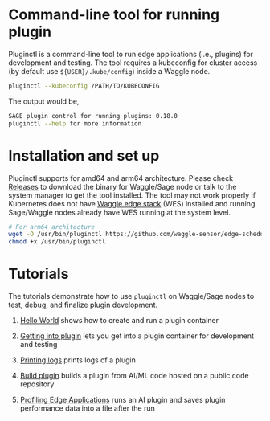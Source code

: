 # Command-line tool for running plugin
Pluginctl is a command-line tool to run edge applications (i.e., plugins) for development and testing. The tool requires a kubeconfig for cluster access (by default use `${USER}/.kube/config`) inside a Waggle node.

```bash
pluginctl --kubeconfig /PATH/TO/KUBECONFIG
```

The output would be,
```bash
SAGE plugin control for running plugins: 0.18.0
pluginctl --help for more information
```

# Installation and set up
Pluginctl supports for amd64 and arm64 architecture. Please check [Releases](https://github.com/waggle-sensor/edge-scheduler/releases) to download the binary for Waggle/Sage node or talk to the system manager to get the tool installed. The tool may not work properly if Kubernetes does not have [Waggle edge stack](https://github.com/waggle-sensor/waggle-edge-stack) (WES) installed and running. Sage/Waggle nodes already have WES running at the system level.

```bash
# For arm64 architecture
wget -O /usr/bin/pluginctl https://github.com/waggle-sensor/edge-scheduler/releases/download/0.18.2/pluginctl-linux-arm64
chmod +x /usr/bin/pluginctl
```

# Tutorials
The tutorials demonstrate how to use `pluginctl` on Waggle/Sage nodes to test, debug, and finalize plugin development.

1. [Hello World](tutorial_helloworld.md) shows how to create and run a plugin container

2. [Getting into plugin](tutorial_getintoplugin.md) lets you get into a plugin container for development and testing

3. [Printing logs](tutorial_printlog.md) prints logs of a plugin

4. [Build plugin](tutorial_build.md) builds a plugin from AI/ML code hosted on a public code repository

5. [Profiling Edge Applications](tutorial_profiling.md) runs an AI plugin and saves plugin performance data into a file after the run